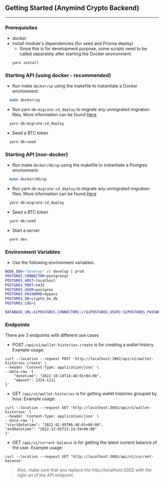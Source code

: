 

## Getting Started (Anymind Crypto Backend)
---

### Prerequisites
- docker
- Install module's dependencies (for seed and Prisma deploy)
  - Since this is for development purpose, some scripts need to be called separately after starting the Docker environment:
  ```bash
  yarn install
  ```

### Starting API (using docker - recommended)
  - Run make `docker/up` using the makefile to instantiate a Docker environment:
  ```bash
    make docker/up
  ```  
  - Run yarn `db:migrate:cd_deploy` to migrate any unmigrated migration files. More information can be found [Here](https://www.prisma.io/docs/reference/api-reference/command-reference#migrate-deploy)
  ```bash
    yarn db:migrate:cd_deploy
  ``` 
  - Seed a BTC token
  ```bash
    yarn db:seed
  ``` 
### Starting API (non-docker)
  - Run make `docker/db/up` using the makefile to instantiate a Postgres environment:
  ```bash
    make docker/db/up
  ```  
  - Run yarn `db:migrate:cd_deploy` to migrate any unmigrated migration files. More information can be found [Here](https://www.prisma.io/docs/reference/api-reference/command-reference#migrate-deploy)
  ```bash
    yarn db:migrate:cd_deploy
  ``` 
  - Seed a BTC token
  ```bash
    yarn db:seed
  ``` 
  - Start a server
  ```bash
    yarn dev
  ``` 
### Environment Variables
- Use the following environment variables:
```bash
NODE_ENV="develop" // develop | prod
POSTGRES_CONNECTOR=postgresql
POSTGRES_HOST=localhost
POSTGRES_PORT=5432
POSTGRES_USER=postgres
POSTGRES_PASSWORD=mypass
POSTGRES_DB=crypto_be_db
POSTGRES_LOG=1

DATABASE_URL=${POSTGRES_CONNECTOR}://${POSTGRES_USER}:${POSTGRES_PASSWORD}@${POSTGRES_HOST}:${POSTGRES_PORT}/${POSTGRES_DB}?schema=public
```

### Endpoints
There are 3 endpoints with different use cases
- POST `/api/v1/wallet-histories.create` is for creating a wallet history. Example usage:
```
curl --location --request POST 'http://localhost:3002/api/v1/wallet-histories.create' \
--header 'Content-Type: application/json' \
--data-raw '{
    "datetime": "2022-10-14T14:48:01+04:00",
    "amount": 2324.1111
}'
```
- GET `/api/v1/wallet-histories` is for getting wallet histories grouped by hour. Example usage:
```
curl --location --request GET 'http://localhost:3002/api/v1/wallet-histories' \
--header 'Content-Type: application/json' \
--data-raw '{
"startDatetime": "2022-01-05T06:48:01+00:00",
"endDatetime": "2022-12-05T23:14:59+00:00"
}'
```
- GET `/api/v1/current-balance` is for getting the latest current balance of the user. Example usage:
```
curl --location --request GET 'http://localhost:3002/api/v1/current-balance'
```
> Also, make sure that you replace the http://localhost:3002 with the right url of the API endpoint.